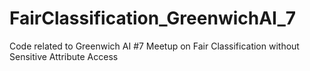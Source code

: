 # FairClassification_GreenwichAI_7
Code related to Greenwich AI #7 Meetup on Fair Classification without Sensitive Attribute Access 

